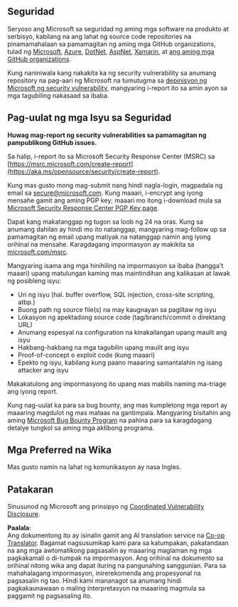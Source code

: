 <!--
CO_OP_TRANSLATOR_METADATA:
{
  "original_hash": "2d33a71bed73d6daee78e2d473ece975",
  "translation_date": "2025-07-09T06:55:18+00:00",
  "source_file": "SECURITY.md",
  "language_code": "tl"
}
-->
## Seguridad

Seryoso ang Microsoft sa seguridad ng aming mga software na produkto at serbisyo, kabilang na ang lahat ng source code repositories na pinamamahalaan sa pamamagitan ng aming mga GitHub organizations, tulad ng [Microsoft](https://github.com/microsoft), [Azure](https://github.com/Azure), [DotNet](https://github.com/dotnet), [AspNet](https://github.com/aspnet), [Xamarin](https://github.com/xamarin), at [ang aming mga GitHub organizations](https://opensource.microsoft.com/).

Kung naniniwala kang nakakita ka ng security vulnerability sa anumang repository na pag-aari ng Microsoft na tumutugma sa [depinisyon ng Microsoft ng security vulnerability](https://aka.ms/opensource/security/definition), mangyaring i-report ito sa amin ayon sa mga tagubiling nakasaad sa ibaba.

## Pag-uulat ng mga Isyu sa Seguridad

**Huwag mag-report ng security vulnerabilities sa pamamagitan ng pampublikong GitHub issues.**

Sa halip, i-report ito sa Microsoft Security Response Center (MSRC) sa [https://msrc.microsoft.com/create-report](https://aka.ms/opensource/security/create-report).

Kung mas gusto mong mag-submit nang hindi nagla-login, magpadala ng email sa [secure@microsoft.com](mailto:secure@microsoft.com). Kung maaari, i-encrypt ang iyong mensahe gamit ang aming PGP key; maaari mo itong i-download mula sa [Microsoft Security Response Center PGP Key page](https://aka.ms/opensource/security/pgpkey).

Dapat kang makatanggap ng tugon sa loob ng 24 na oras. Kung sa anumang dahilan ay hindi mo ito natanggap, mangyaring mag-follow up sa pamamagitan ng email upang matiyak na natanggap namin ang iyong orihinal na mensahe. Karagdagang impormasyon ay makikita sa [microsoft.com/msrc](https://aka.ms/opensource/security/msrc).

Mangyaring isama ang mga hinihiling na impormasyon sa ibaba (hangga't maaari) upang matulungan kaming mas maintindihan ang kalikasan at lawak ng posibleng isyu:

  * Uri ng isyu (hal. buffer overflow, SQL injection, cross-site scripting, atbp.)
  * Buong path ng source file(s) na may kaugnayan sa paglitaw ng isyu
  * Lokasyon ng apektadong source code (tag/branch/commit o direktang URL)
  * Anumang espesyal na configuration na kinakailangan upang maulit ang isyu
  * Hakbang-hakbang na mga tagubilin upang maulit ang isyu
  * Proof-of-concept o exploit code (kung maaari)
  * Epekto ng isyu, kabilang kung paano maaaring samantalahin ng isang attacker ang isyu

Makakatulong ang impormasyong ito upang mas mabilis naming ma-triage ang iyong report.

Kung nag-uulat ka para sa bug bounty, ang mas kumpletong mga report ay maaaring magdulot ng mas mataas na gantimpala. Mangyaring bisitahin ang aming [Microsoft Bug Bounty Program](https://aka.ms/opensource/security/bounty) na pahina para sa karagdagang detalye tungkol sa aming mga aktibong programa.

## Mga Preferred na Wika

Mas gusto namin na lahat ng komunikasyon ay nasa Ingles.

## Patakaran

Sinusunod ng Microsoft ang prinsipyo ng [Coordinated Vulnerability Disclosure](https://aka.ms/opensource/security/cvd).

**Paalala**:  
Ang dokumentong ito ay isinalin gamit ang AI translation service na [Co-op Translator](https://github.com/Azure/co-op-translator). Bagamat nagsusumikap kami para sa katumpakan, pakatandaan na ang mga awtomatikong pagsasalin ay maaaring maglaman ng mga pagkakamali o di-tumpak na impormasyon. Ang orihinal na dokumento sa orihinal nitong wika ang dapat ituring na pangunahing sanggunian. Para sa mahahalagang impormasyon, inirerekomenda ang propesyonal na pagsasalin ng tao. Hindi kami mananagot sa anumang hindi pagkakaunawaan o maling interpretasyon na maaaring magmula sa paggamit ng pagsasaling ito.